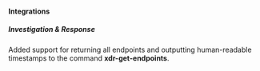 
#### Integrations

##### Investigation & Response

Added support for returning all endpoints and outputting human-readable timestamps to the command **xdr-get-endpoints**.
